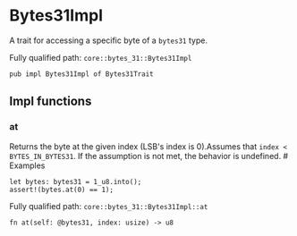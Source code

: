 # Bytes31Impl

A trait for accessing a specific byte of a `bytes31` type.

Fully qualified path: `core::bytes_31::Bytes31Impl`

<pre><code class="language-rust">pub impl Bytes31Impl of Bytes31Trait</code></pre>

## Impl functions

### at

Returns the byte at the given index (LSB's index is 0).Assumes that `index < BYTES_IN_BYTES31`. If the assumption is not met, the behavior is undefined.  # Examples
```cairo
let bytes: bytes31 = 1_u8.into();
assert!(bytes.at(0) == 1);
```

Fully qualified path: `core::bytes_31::Bytes31Impl::at`

<pre><code class="language-rust">fn at(self: @bytes31, index: usize) -&gt; u8</code></pre>


